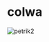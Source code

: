 # colwa
![petrik2](https://user-images.githubusercontent.com/37924597/215037522-7bdd5c13-2d6c-4119-8a13-327d8809bc98.jpg)
